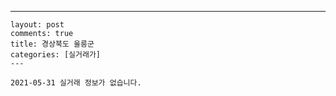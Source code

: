 ---
    layout: post
    comments: true
    title: 경상북도 울릉군
    categories: [실거래가]
    ---

    2021-05-31 실거래 정보가 없습니다.

    